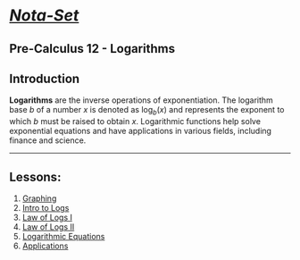 # [***Nota-Set***](index.md)
## Pre-Calculus 12 - <i class="fa-solid fa-calculator"></i> Logarithms
## **Introduction**

**Logarithms** are the inverse operations of exponentiation. The logarithm base $b$ of a number $x$ is denoted as $\log_b(x)$ and represents the exponent to which $b$ must be raised to obtain $x$. Logarithmic functions help solve exponential equations and have applications in various fields, including finance and science.

---

## **Lessons**:

1. [Graphing](Notes/PC12/Logarithms/Lesson%201%20(Graphing).html)
2. [Intro to Logs](Notes/PC12/Logarithms/Lesson%202%20(Intro%20to%20Logarithms).html)
3. [Law of Logs I](Notes/PC12/Logarithms/Lesson%203%20(Law%20of%20Logs%20I).html)
4. [Law of Logs II](Notes/PC12/Logarithms/Lesson%204%20(Law%20of%20Logs%20II).html)
5. [Logarithmic Equations](Notes/PC12/Logarithms/Lesson%205%20(Logarithmic%20Equations).html)
6. [Applications](Notes/PC12/Logarithms/Lesson%206%20(Applications).html)


<link rel="stylesheet" href="https://cdnjs.cloudflare.com/ajax/libs/font-awesome/6.3.0/css/all.min.css">